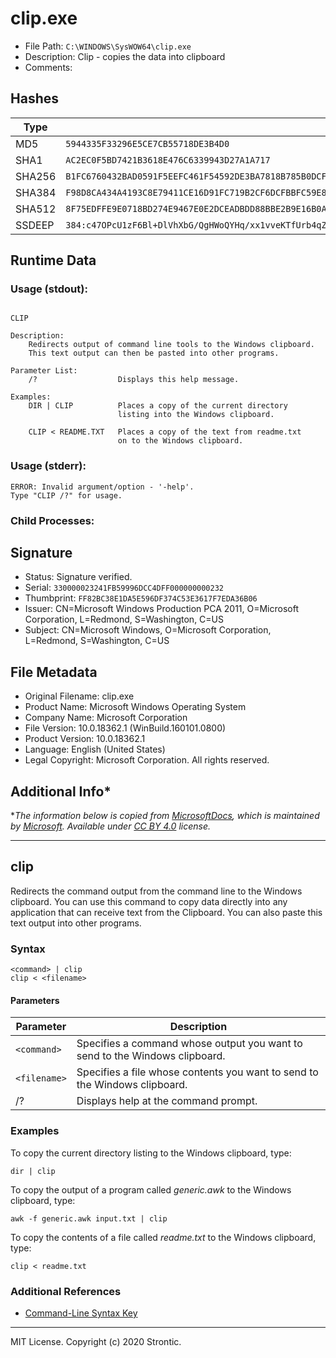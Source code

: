 ﻿
# clip.exe 

* File Path: `C:\WINDOWS\SysWOW64\clip.exe`
* Description: Clip - copies the data into clipboard
* Comments: 

## Hashes

Type | Hash
-- | --
MD5 | `5944335F33296E5CE7CB55718DE3B4D0`
SHA1 | `AC2EC0F5BD7421B3618E476C6339943D27A1A717`
SHA256 | `B1FC6760432BAD0591F5EEFC461F54592DE3BA7818B785B0DCF5128C0C6BF251`
SHA384 | `F98D8CA434A4193C8E79411CE16D91FC719B2CF6DCFBBFC59E8853C225A0CE8526E5FA5C958BA00EAB09AB49F437058F`
SHA512 | `8F75EDFFE9E0718BD274E9467E0E2DCEADBDD88BBE2B9E16B0AD16A9EDA4CA2C2D0DDC79993A8CAE9A26022577528C4CD1ADF0E5966ECB5C97D3F8068416A513`
SSDEEP | `384:c47OPcU1zF6Bl+DlVhXbG/QgHWoQYHq/xx1vveKTfUrb4qZsdnBQFojN1Gx+gnL8:rOP7NFW+DlVhXUQgDK/71vveKU3aBBQ9`

## Runtime Data

### Usage (stdout):
```Batchfile

CLIP

Description:
    Redirects output of command line tools to the Windows clipboard.
    This text output can then be pasted into other programs.

Parameter List:
    /?                  Displays this help message.

Examples:
    DIR | CLIP          Places a copy of the current directory
                        listing into the Windows clipboard.

    CLIP < README.TXT   Places a copy of the text from readme.txt
                        on to the Windows clipboard.

```

### Usage (stderr):
```Batchfile
ERROR: Invalid argument/option - '-help'.
Type "CLIP /?" for usage.

```

### Child Processes:


## Signature

* Status: Signature verified.
* Serial: `330000023241FB59996DCC4DFF000000000232`
* Thumbprint: `FF82BC38E1DA5E596DF374C53E3617F7EDA36B06`
* Issuer: CN=Microsoft Windows Production PCA 2011, O=Microsoft Corporation, L=Redmond, S=Washington, C=US
* Subject: CN=Microsoft Windows, O=Microsoft Corporation, L=Redmond, S=Washington, C=US

## File Metadata

* Original Filename: clip.exe
* Product Name: Microsoft Windows Operating System
* Company Name: Microsoft Corporation
* File Version: 10.0.18362.1 (WinBuild.160101.0800)
* Product Version: 10.0.18362.1
* Language: English (United States)
* Legal Copyright:  Microsoft Corporation. All rights reserved.



## Additional Info*

**The information below is copied from [MicrosoftDocs](https://github.com/MicrosoftDocs/windowsserverdocs), which is maintained by [Microsoft](https://opensource.microsoft.com/codeofconduct/). Available under [CC BY 4.0](https://creativecommons.org/licenses/by/4.0/) license.*

---

## clip

Redirects the command output from the command line to the Windows clipboard. You can use this command to copy data directly into any application that can receive text from the Clipboard. You can also paste this text output into other programs.

### Syntax

```
<command> | clip
clip < <filename>
```

#### Parameters

| Parameter | Description |
| --------- | ----------- |
| `<command>` | Specifies a command whose output you want to send to the Windows clipboard. |
| `<filename>` | Specifies a file whose contents you want to send to the Windows clipboard. |
| /? | Displays help at the command prompt. |

### Examples

To copy the current directory listing to the Windows clipboard, type:

```
dir | clip
```

To copy the output of a program called *generic.awk* to the Windows clipboard, type:

```
awk -f generic.awk input.txt | clip
```

To copy the contents of a file called *readme.txt* to the Windows clipboard, type:

```
clip < readme.txt
```

### Additional References

- [Command-Line Syntax Key](https://github.com/MicrosoftDocs/windowsserverdocs/tree/master/WindowsServerDocs/administration/windows-commands/command-line-syntax-key.md)

---



MIT License. Copyright (c) 2020 Strontic.


